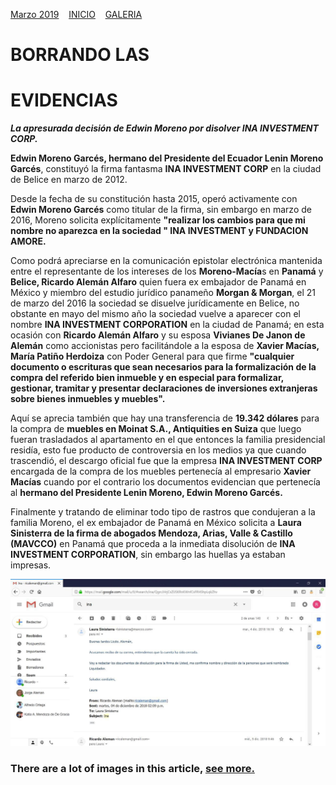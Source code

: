 [Marzo 2019](http://inapapers.org)&nbsp;&nbsp;&nbsp;&nbsp;[INICIO](http://inapapers.org/index.html)&nbsp;&nbsp;&nbsp;&nbsp;[GALERIA](http://inapapers.org/galeria.html)

# BORRANDO LAS 
# EVIDENCIAS

***La apresurada decisión de Edwin Moreno por disolver INA INVESTMENT CORP.***

**Edwin Moreno Garcés, hermano del Presidente del Ecuador Lenin Moreno Garcés**, constituyó la firma fantasma **INA INVESTMENT CORP** en la ciudad de Belice en marzo de 2012.

Desde la fecha de su constitución hasta 2015, operó activamente con **Edwin Moreno Garcés** como titular de la firma, sin embargo en marzo de 2016, Moreno solicita explícitamente **"realizar los cambios para que mi nombre no aparezca en la sociedad " INA INVESTMENT y FUNDACION AMORE.**

Como podrá apreciarse en la comunicación epistolar electrónica mantenida entre el representante de los intereses de los **Moreno-Macía**s en **Panamá** y **Belice, Ricardo Alemán Alfaro** quien fuera ex embajador de Panamá en México y miembro del estudio jurídico panameño **Morgan & Morgan**, el 21 de marzo del 2016 la sociedad se disuelve jurídicamente en Belice, no obstante en mayo del mismo año la sociedad vuelve a aparecer con el nombre **INA INVESTMENT CORPORATION** en la ciudad de Panamá; en esta ocasión con **Ricardo Alemán Alfaro** y su esposa **Vivianes De Janon de Alemán** como accionistas pero facilitándole a la esposa de **Xavier Macías, María Patiño Herdoiza** con Poder General para que firme **"cualquier documento o escrituras que sean necesarios para la formalización de la compra del referido bien inmueble y en especial para formalizar, gestionar, tramitar y presentar declaraciones de inversiones extranjeras sobre bienes inmuebles y muebles".**

Aquí se aprecia también que hay una transferencia de **19.342 dólares** para la compra de **muebles en Moinat S.A., Antiquities en Suiza** que luego fueran trasladados al apartamento en el que entonces la familia presidencial residía, esto fue producto de controversia en los medios ya que cuando trascendió, el descargo oficial fue que la empresa **INA INVESTMENT CORP** encargada de la compra de los muebles pertenecía al empresario **Xavier Macías** cuando por el contrario los documentos evidencian que pertenecía al **hermano del Presidente Lenin Moreno, Edwin Moreno Garcés.**

Finalmente y tratando de eliminar todo tipo de rastros que condujeran a la familia Moreno, el ex embajador de Panamá en México solicita a **Laura Sinisterra de la firma de abogados Mendoza, Arias, Valle & Castillo (MAVCCO)** en Panamá que proceda a la inmediata disolución de **INA INVESTMENT CORPORATION**, sin embargo las huellas ya estaban impresas.

![ina1](img/photo/photo_1.jpg)


### **There are a lot of images in this article, [see more.](borrando-la-evidencia-photo.md)**
